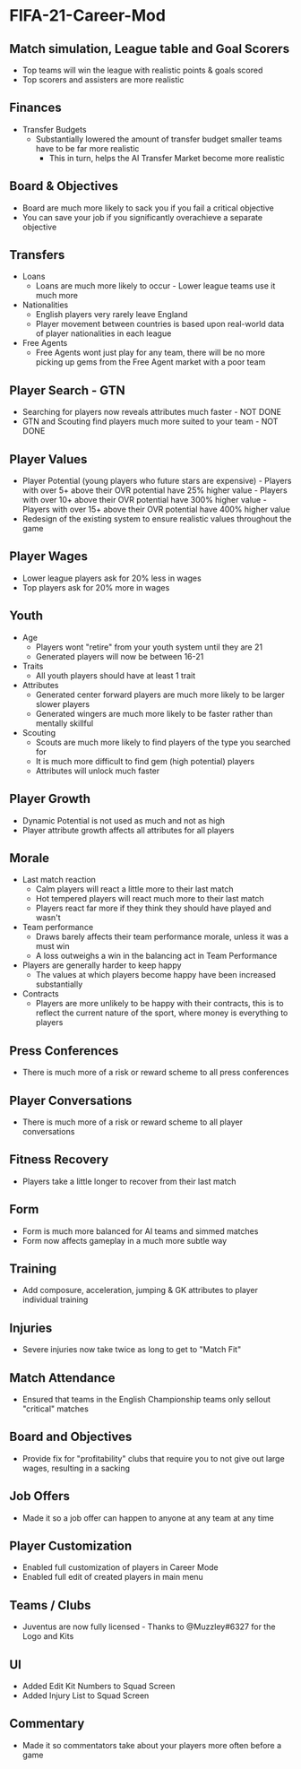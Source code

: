 # FIFA-21-Career-Mod

## Match simulation, League table and Goal Scorers
- Top teams will win the league with realistic points & goals scored
- Top scorers and assisters are more realistic

## Finances
- Transfer Budgets
	- Substantially lowered the amount of transfer budget smaller teams have to be far more realistic
		- This in turn, helps the AI Transfer Market become more realistic

## Board & Objectives
- Board are much more likely to sack you if you fail a critical objective
- You can save your job if you significantly overachieve a separate objective

## Transfers
- Loans
	- Loans are much more likely to occur - Lower league teams use it much more
- Nationalities
	- English players very rarely leave England
	- Player movement between countries is based upon real-world data of player nationalities in each league
- Free Agents
	- Free Agents wont just play for any team, there will be no more picking up gems from the Free Agent market with a poor team

## Player Search - GTN
- Searching for players now reveals attributes much faster - NOT DONE
- GTN and Scouting find players much more suited to your team - NOT DONE

## Player Values
- Player Potential (young players who future stars are expensive)
		- Players with over 5+ above their OVR potential have 25% higher value
		- Players with over 10+ above their OVR potential have 300% higher value
		- Players with over 15+ above their OVR potential have 400% higher value
- Redesign of the existing system to ensure realistic values throughout the game

## Player Wages
- Lower league players ask for 20% less in wages
- Top players ask for 20% more in wages

## Youth
- Age
	- Players wont "retire" from your youth system until they are 21
	- Generated players will now be between 16-21
- Traits
	- All youth players should have at least 1 trait
- Attributes
	- Generated center forward players are much more likely to be larger slower players
	- Generated wingers are much more likely to be faster rather than mentally skillful
- Scouting
	- Scouts are much more likely to find players of the type you searched for
	- It is much more difficult to find gem (high potential) players
	- Attributes will unlock much faster

## Player Growth
- Dynamic Potential is not used as much and not as high
- Player attribute growth affects all attributes for all players

## Morale
- Last match reaction
	- Calm players will react a little more to their last match
	- Hot tempered players will react much more to their last match
	- Players react far more if they think they should have played and wasn't
- Team performance
	- Draws barely affects their team performance morale, unless it was a must win
	- A loss outweighs a win in the balancing act in Team Performance
- Players are generally harder to keep happy
	- The values at which players become happy have been increased substantially
- Contracts
	- Players are more unlikely to be happy with their contracts, this is to reflect the current nature of the sport, where money is everything to players

## Press Conferences
- There is much more of a risk or reward scheme to all press conferences

## Player Conversations
- There is much more of a risk or reward scheme to all player conversations

## Fitness Recovery
- Players take a little longer to recover from their last match

## Form
- Form is much more balanced for AI teams and simmed matches
- Form now affects gameplay in a much more subtle way

## Training
- Add composure, acceleration, jumping & GK attributes to player individual training

## Injuries
- Severe injuries now take twice as long to get to "Match Fit"

## Match Attendance 
- Ensured that teams in the English Championship teams only sellout "critical" matches

## Board and Objectives
- Provide fix for "profitability" clubs that require you to not give out large wages, resulting in a sacking

## Job Offers
- Made it so a job offer can happen to anyone at any team at any time

## Player Customization
- Enabled full customization of players in Career Mode
- Enabled full edit of created players in main menu

## Teams / Clubs
- Juventus are now fully licensed - Thanks to @Muzzley#6327 for the Logo and Kits

## UI
- Added Edit Kit Numbers to Squad Screen
- Added Injury List to Squad Screen

## Commentary
- Made it so commentators take about your players more often before a game
